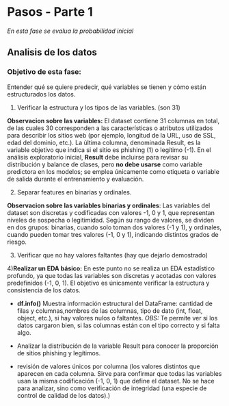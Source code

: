 # Pasos - Parte 1

*En esta fase se evalua la probabilidad inicial*

## Analisis de los datos

### Objetivo de esta fase:
Entender qué se quiere predecir, qué variables se tienen y cómo están estructurados los datos.

1) Verificar la estructura y los tipos de las variables. (son 31) 

**Observacion sobre las variables:** 
    El dataset contiene 31 columnas en total, de las cuales 30 corresponden a las características o atributos utilizados para describir los sitios web (por ejemplo, longitud de la URL, uso de SSL, edad del dominio, etc.). La última columna, denominada Result, es la variable objetivo que indica si el sitio es phishing (1) o legítimo (-1).
    En el análisis exploratorio inicial, **Result** debe incluirse para revisar su distribución y balance de clases, pero **no debe usarse** como variable predictora en los modelos; se emplea únicamente como etiqueta o variable de salida durante el entrenamiento y evaluación.

2) Separar features en binarias y ordinales.

**Observacion sobre las variables binarias y ordinales**: 
    Las variables del dataset son discretas y codificadas con valores -1, 0 y 1, que representan niveles de sospecha o legitimidad. Según su rango de valores, se dividen en dos grupos: binarias, cuando solo toman dos valores (-1 y 1), y ordinales, cuando pueden tomar tres valores (-1, 0 y 1), indicando distintos grados de riesgo.

3) Verificar que no hay valores faltantes (hay que dejarlo demostrado)

4)**Realizar un EDA básico:** En este punto no se realiza un EDA estadístico profundo, ya que todas las variables son discretas y acotadas con valores predefinidos (-1, 0, 1).
El objetivo es únicamente verificar la estructura y consistencia de los datos.

* **df.info()** Muestra información estructural del DataFrame: cantidad de filas y columnas,nombres de las columnas, tipo de dato (int, float, object, etc.), si hay valores nulos o faltantes.
*OBS:* Te permite ver si los datos cargaron bien, si las columnas están con el tipo correcto y si falta algo.

- Analizar la distribución de la variable Result para conocer la proporción de sitios phishing y legítimos.

- revisión de valores únicos por columna (los valores distintos que aparecen en cada columna.
Sirve para confirmar que todas las variables usan la misma codificación (-1, 0, 1) que define el dataset. No se hace para analizar, sino como verificación de integridad (una especie de control de calidad de los datos).)


